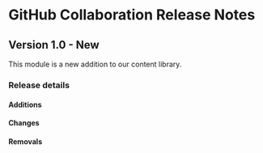<h1>
  <span class="headline">GitHub Collaboration</span>
  <span class="subhead">Release Notes</span>
</h1>

## Version 1.0 - New

This module is a new addition to our content library.

### Release details

#### Additions

#### Changes

#### Removals
